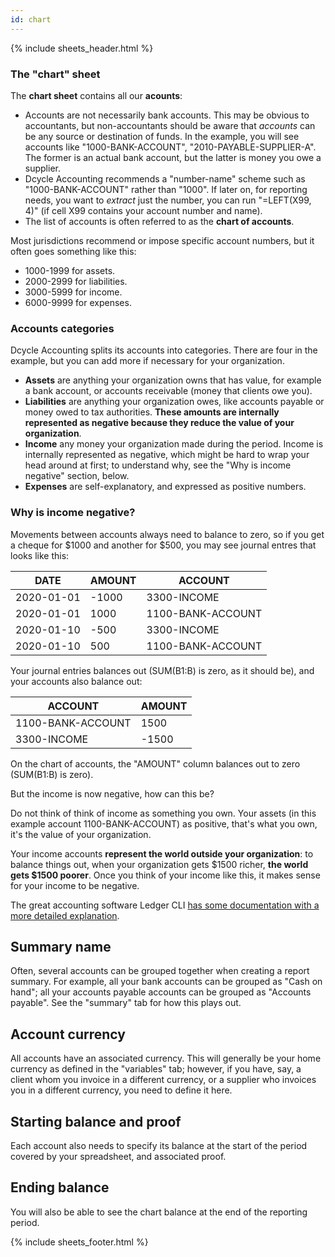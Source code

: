 ```yaml
---
id: chart
---
```

{% include sheets_header.html %}

### The "chart" sheet

The **chart sheet** contains all our **acounts**:

* Accounts are not necessarily bank accounts. This may be obvious to accountants, but non-accountants should be aware that _accounts_ can be any source or destination of funds. In the example, you will see accounts like "1000-BANK-ACCOUNT", "2010-PAYABLE-SUPPLIER-A". The former is an actual bank account, but the latter is money you owe a supplier.
* Dcycle Accounting recommends a "number-name" scheme such as "1000-BANK-ACCOUNT" rather than "1000". If later on, for reporting needs, you want to _extract_ just the number, you can run "=LEFT(X99, 4)" (if cell X99 contains your account number and name).
* The list of accounts is often referred to as the **chart of accounts**.

Most jurisdictions recommend or impose specific account numbers, but it often goes something like this:

* 1000-1999 for assets.
* 2000-2999 for liabilities.
* 3000-5999 for income.
* 6000-9999 for expenses.

### Accounts categories

Dcycle Accounting splits its accounts into categories. There are four in the example, but you can add more if necessary for your organization.

* **Assets** are anything your organization owns that has value, for example a bank account, or accounts receivable (money that clients owe you).
* **Liabilities** are anything your organization owes, like accounts payable or money owed to tax authorities. **These amounts are internally represented as negative because they reduce the value of your organization**.
* **Income** any money your organization made during the period. Income is internally represented as negative, which might be hard to wrap your head around at first; to understand why, see the "Why is income negative" section, below.
* **Expenses** are self-explanatory, and expressed as positive numbers.

### Why is income negative?

Movements between accounts always need to balance to zero, so if you get a cheque for $1000 and another for $500, you may see journal entres that looks like this:

| DATE       | AMOUNT | ACCOUNT           |
|------------|--------|-------------------|
| 2020-01-01 | -1000  | 3300-INCOME       |
| 2020-01-01 | 1000   | 1100-BANK-ACCOUNT |
| 2020-01-10 | -500   | 3300-INCOME       |
| 2020-01-10 | 500    | 1100-BANK-ACCOUNT |

Your journal entries balances out (SUM(B1:B) is zero, as it should be), and your accounts also balance out:

| ACCOUNT           | AMOUNT |
|-------------------|--------|
| 1100-BANK-ACCOUNT | 1500   |
| 3300-INCOME       | -1500  |

On the chart of accounts, the "AMOUNT" column balances out to zero (SUM(B1:B) is zero).

But the income is now negative, how can this be?

Do not think of think of income as something you own. Your assets (in this example account 1100-BANK-ACCOUNT) as positive, that's what you own, it's the value of your organization.

Your income accounts **represent the world outside your organization**: to balance things out, when your organization gets $1500 richer, **the world gets $1500 poorer**. Once you think of your income like this, it makes sense for your income to be negative.

The great accounting software Ledger CLI [has some documentation with a more detailed explanation](https://www.ledger-cli.org/3.0/doc/ledger3.html#index-why-is-income-negative).

Summary name
-----

Often, several accounts can be grouped together when creating a report summary. For example, all your bank accounts can be grouped as "Cash on hand"; all your accounts payable accounts can be grouped as "Accounts payable". See the "summary" tab for how this plays out.

Account currency
-----

All accounts have an associated currency. This will generally be your home currency as defined in the "variables" tab; however, if you have, say, a client whom you invoice in a different currency, or a supplier who invoices you in a different currency, you need to define it here.

Starting balance and proof
-----

Each account also needs to specify its balance at the start of the period covered by your spreadsheet, and associated proof.

Ending balance
-----

You will also be able to see the chart balance at the end of the reporting period.

{% include sheets_footer.html %}
